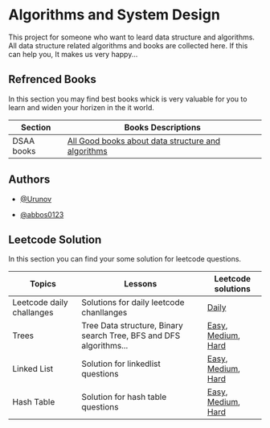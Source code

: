 # Algorithms and System  Design

This project for someone who want to leard data structure and algorithms. All data structure related algorithms and books are collected here. If this can help you, It makes us very happy...


## Refrenced Books 
In this section you may find best books whick is very valuable for you to learn and widen your horizen in the it world.

| Section | Books Descriptions |
| --- | --- |
| DSAA books | [All Good books about data structure and algorithms](https://github.com/abbos0123/Algorithms-and-System-Design-FAANG/tree/main/Books/Data-Structure-And-Algorithms)|

## Authors

- [@Urunov](https://github.com/Urunov)

- [@abbos0123](https://github.com/abbos0123)

## Leetcode Solution

In this section you can find your some solution for leetcode questions. 

| Topics |  Lessons | Leetcode solutions | 
| --- | --- |----|
|Leetcode daily challanges| Solutions for daily leetcode chanllanges | [Daily](https://github.com/abbos0123/Algorithms-and-System-Design-FAANG/tree/main/Leetcode-Lessons-and-Solutions/Leetcode-solutions/Daily)|
|Trees|Tree Data structure, Binary search Tree, BFS and DFS algorithms...|[Easy](https://github.com/abbos0123/Algorithms-and-System-Design-FAANG/tree/main/Leetcode-Lessons-and-Solutions/Leetcode-solutions/Trees/Easy), [Medium](https://github.com/abbos0123/Algorithms-and-System-Design-FAANG/tree/main/Leetcode-Lessons-and-Solutions/Leetcode-solutions/Trees/Medium), [Hard](https://github.com/abbos0123/Algorithms-and-System-Design-FAANG/tree/main/Leetcode-Lessons-and-Solutions/Leetcode-solutions/Trees/Hard)|
|Linked List| Solution for linkedlist questions|[Easy](https://github.com/abbos0123/Algorithms-and-System-Design-FAANG/tree/main/Leetcode-Lessons-and-Solutions/Leetcode-solutions/Linked-List/Easy), [Medium](https://github.com/abbos0123/Algorithms-and-System-Design-FAANG/tree/main/Leetcode-Lessons-and-Solutions/Leetcode-solutions/Linked-List/Medium), [Hard](https://github.com/abbos0123/Algorithms-and-System-Design-FAANG/tree/main/Leetcode-Lessons-and-Solutions/Leetcode-solutions/Linked-List/Hard)|
|Hash Table | Solution for hash table questions|[Easy](https://github.com/abbos0123/Algorithms-and-System-Design-FAANG/tree/main/Leetcode-Lessons-and-Solutions/Leetcode-solutions/Hash-Table/Easy), [Medium](https://github.com/abbos0123/Algorithms-and-System-Design-FAANG/tree/main/Leetcode-Lessons-and-Solutions/Leetcode-solutions/Hash-Table/Medium), [Hard](https://github.com/abbos0123/Algorithms-and-System-Design-FAANG/tree/main/Leetcode-Lessons-and-Solutions/Leetcode-solutions/Hash-Table/Hard)|
